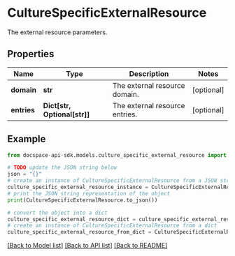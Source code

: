 # CultureSpecificExternalResource
The external resource parameters.

## Properties

Name | Type | Description | Notes
------------ | ------------- | ------------- | -------------
**domain** | **str** | The external resource domain. | [optional] 
**entries** | **Dict[str, Optional[str]]** | The external resource entries. | [optional] 

## Example

```python
from docspace-api-sdk.models.culture_specific_external_resource import CultureSpecificExternalResource

# TODO update the JSON string below
json = "{}"
# create an instance of CultureSpecificExternalResource from a JSON string
culture_specific_external_resource_instance = CultureSpecificExternalResource.from_json(json)
# print the JSON string representation of the object
print(CultureSpecificExternalResource.to_json())

# convert the object into a dict
culture_specific_external_resource_dict = culture_specific_external_resource_instance.to_dict()
# create an instance of CultureSpecificExternalResource from a dict
culture_specific_external_resource_from_dict = CultureSpecificExternalResource.from_dict(culture_specific_external_resource_dict)
```
[[Back to Model list]](../README.md#documentation-for-models) [[Back to API list]](../README.md#documentation-for-api-endpoints) [[Back to README]](../README.md)


